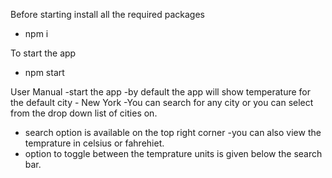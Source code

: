 Before starting install all the required packages
- npm i

To start the app
- npm start

User Manual
-start the app
-by default the app will show temperature for the default city - New York
-You can search for any city or you can select from the drop down list of cities on.
- search option is available on the top right corner
-you can also view the temprature in celsius or fahrehiet.
- option to toggle between the temprature units is given below the search bar.